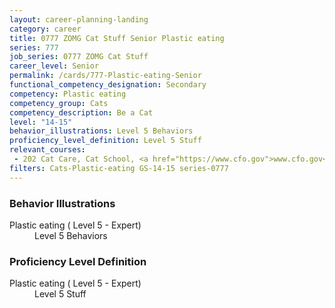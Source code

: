 ```yaml
---
layout: career-planning-landing
category: career
title: 0777 ZOMG Cat Stuff Senior Plastic eating
series: 777
job_series: 0777 ZOMG Cat Stuff
career_level: Senior
permalink: /cards/777-Plastic-eating-Senior
functional_competency_designation: Secondary
competency: Plastic eating
competency_group: Cats
competency_description: Be a Cat
level: "14-15"
behavior_illustrations: Level 5 Behaviors
proficiency_level_definition: Level 5 Stuff
relevant_courses: 
 - 202 Cat Care, Cat School, <a href="https://www.cfo.gov">www.cfo.gov</a>
filters: Cats-Plastic-eating GS-14-15 series-0777
---
```


<div class="desktop:grid-col-6 margin-y-205">
  <div class="border-top-05 bg-white padding-2 shadow-5 height-full members-hover border-1px border-gray-30 border-top-orange radius-lg">
    <h3>Behavior Illustrations</h3>
    <dl class="text-base"><dt>Plastic eating ( Level 5 - Expert)</dt><dd>Level 5 Behaviors</dd></dl>
  </div>
</div>
<div class="desktop:grid-col-6 margin-y-205">
  <div class="border-top-05 bg-white padding-2 shadow-5 height-full members-hover border-1px border-gray-30 border-top-orange radius-lg">
    <h3>Proficiency Level Definition</h3>
    <dl class="text-base"><dt>Plastic eating ( Level 5 - Expert)</dt><dd>Level 5 Stuff</dd></dl>
  </div>
</div>